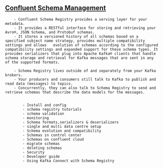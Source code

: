 ## [Confluent Schema Management](https://docs.confluent.io/current/schema-registry/index.html)


        - Confluent Schema Registry provides a serving layer for your metadata. 
        - It provides a RESTful interface for storing and retrieving your Avro®, JSON Schema, and Protobuf schemas. 
        - It stores a versioned history of all schemas based on a specified subject name strategy, provides multiple compatibility settings and allows   evolution of schemas according to the configured compatibility settings and expanded support for these schema types. It provides serializers that plug into Apache Kafka® clients that handle schema storage and retrieval for Kafka messages that are sent in any of the supported formats.

        - Schema Registry lives outside of and separately from your Kafka brokers. 
        - Your producers and consumers still talk to Kafka to publish and read data (messages) to topics. 
        - Concurrently, they can also talk to Schema Registry to send and retrieve schemas that describe the data models for the messages.


            - Install and config
            - schema registry tutorials
            - schema validation
            - monitoring
            - Schema formats,serializers & deserializers
            - single and multi data centre setup
            - Schema evolution and compatibility
            - Schemas in control center
            - Schemas on confluent cloud
            - migrate schemas
            - deleting schemas
            - Security
            - Developer guide
            - Using Kafka Connect with Schema Registry

